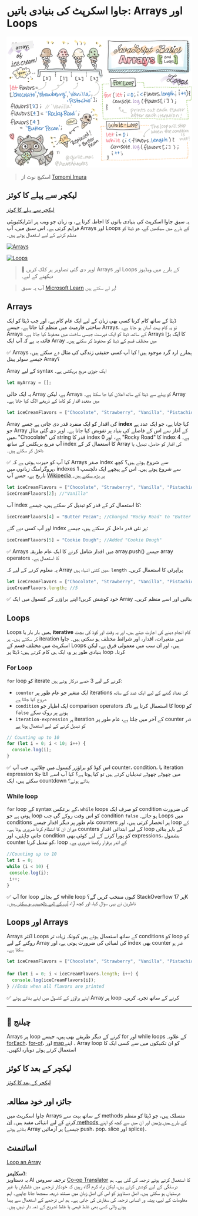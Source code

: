<!--
CO_OP_TRANSLATOR_METADATA:
{
  "original_hash": "3f7f87871312cf6cc12662da7d973182",
  "translation_date": "2025-08-25T21:46:39+00:00",
  "source_file": "2-js-basics/4-arrays-loops/README.md",
  "language_code": "ur"
}
-->
# جاوا اسکرپٹ کی بنیادی باتیں: Arrays اور Loops

![جاوا اسکرپٹ کی بنیادی باتیں - Arrays](../../../../translated_images/webdev101-js-arrays.439d7528b8a294558d0e4302e448d193f8ad7495cc407539cc81f1afe904b470.ur.png)
> اسکیچ نوٹ از [Tomomi Imura](https://twitter.com/girlie_mac)

## لیکچر سے پہلے کا کوئز
[لیکچر سے پہلے کا کوئز](https://ashy-river-0debb7803.1.azurestaticapps.net/quiz/13)

یہ سبق جاوا اسکرپٹ کی بنیادی باتوں کا احاطہ کرتا ہے، وہ زبان جو ویب پر انٹرایکٹیویٹی فراہم کرتی ہے۔ اس سبق میں، آپ Arrays اور Loops کے بارے میں سیکھیں گے، جو ڈیٹا کو منظم کرنے کے لیے استعمال ہوتے ہیں۔

[![Arrays](https://img.youtube.com/vi/1U4qTyq02Xw/0.jpg)](https://youtube.com/watch?v=1U4qTyq02Xw "Arrays")

[![Loops](https://img.youtube.com/vi/Eeh7pxtTZ3k/0.jpg)](https://www.youtube.com/watch?v=Eeh7pxtTZ3k "Loops")

> 🎥 اوپر دی گئی تصاویر پر کلک کریں Arrays اور Loops کے بارے میں ویڈیوز دیکھنے کے لیے۔

> آپ یہ سبق [Microsoft Learn](https://docs.microsoft.com/learn/modules/web-development-101-arrays/?WT.mc_id=academic-77807-sagibbon) پر لے سکتے ہیں!

## Arrays

ڈیٹا کے ساتھ کام کرنا کسی بھی زبان کے لیے ایک عام کام ہے، اور جب ڈیٹا کو ایک ساختی فارمیٹ میں منظم کیا جاتا ہے، جیسے Arrays، تو یہ کام بہت آسان ہو جاتا ہے۔ Arrays کے ساتھ، ڈیٹا کو ایک فہرست جیسی ساخت میں محفوظ کیا جاتا ہے۔ Arrays کا ایک بڑا فائدہ یہ ہے کہ آپ ایک Array میں مختلف قسم کے ڈیٹا کو محفوظ کر سکتے ہیں۔

✅ Arrays ہمارے ارد گرد موجود ہیں! کیا آپ کسی حقیقی زندگی کی مثال دے سکتے ہیں، جیسے سولر پینل Array؟

Array کے لیے syntax ایک جوڑی مربع بریکٹس ہے۔

```javascript
let myArray = [];
```

یہ ایک خالی Array ہے، لیکن Arrays کو پہلے سے ڈیٹا کے ساتھ اعلان کیا جا سکتا ہے۔ Array میں متعدد اقدار کو کاما کے ذریعے الگ کیا جاتا ہے۔

```javascript
let iceCreamFlavors = ["Chocolate", "Strawberry", "Vanilla", "Pistachio", "Rocky Road"];
```

Array کی اقدار کو ایک منفرد قدر دی جاتی ہے جسے **index** کہا جاتا ہے، جو ایک عدد ہے جو Array کے آغاز سے اس کے فاصلے کی بنیاد پر تفویض کیا جاتا ہے۔ اوپر دی گئی مثال میں، "Chocolate" کی string قدر کا index 0 ہے، اور "Rocky Road" کا index 4 ہے۔ آپ مربع بریکٹس کے ساتھ index کا استعمال کر کے Array کی اقدار کو حاصل، تبدیل، یا داخل کر سکتے ہیں۔

✅ کیا آپ کو حیرت ہوتی ہے کہ Arrays صفر index سے شروع ہوتے ہیں؟ کچھ پروگرامنگ زبانوں میں، indexes 1 سے شروع ہوتے ہیں۔ اس کے پیچھے ایک دلچسپ تاریخ ہے، جسے آپ [Wikipedia پر پڑھ سکتے ہیں](https://en.wikipedia.org/wiki/Zero-based_numbering)۔

```javascript
let iceCreamFlavors = ["Chocolate", "Strawberry", "Vanilla", "Pistachio", "Rocky Road"];
iceCreamFlavors[2]; //"Vanilla"
```

آپ index کا استعمال کر کے قدر کو تبدیل کر سکتے ہیں، جیسے:

```javascript
iceCreamFlavors[4] = "Butter Pecan"; //Changed "Rocky Road" to "Butter Pecan"
```

اور آپ کسی دیے گئے index پر نئی قدر داخل کر سکتے ہیں، جیسے:

```javascript
iceCreamFlavors[5] = "Cookie Dough"; //Added "Cookie Dough"
```

✅ Arrays میں اقدار شامل کرنے کا ایک عام طریقہ array.push() جیسے array operators کا استعمال ہے۔

یہ معلوم کرنے کے لیے کہ Array میں کتنی اشیاء ہیں، `length` پراپرٹی کا استعمال کریں۔

```javascript
let iceCreamFlavors = ["Chocolate", "Strawberry", "Vanilla", "Pistachio", "Rocky Road"];
iceCreamFlavors.length; //5
```

✅ خود کوشش کریں! اپنے براؤزر کے کنسول میں ایک Array بنائیں اور اسے منظم کریں۔

## Loops

Loops ہمیں بار بار یا **iterative** کام انجام دینے کی اجازت دیتے ہیں، اور یہ وقت اور کوڈ کی بچت کر سکتے ہیں۔ ہر iteration میں متغیرات، اقدار، اور شرائط مختلف ہو سکتی ہیں۔ جاوا اسکرپٹ میں مختلف قسم کے Loops ہیں، اور ان سب میں معمولی فرق ہے، لیکن بنیادی طور پر وہ ایک ہی کام کرتے ہیں: ڈیٹا پر loop کرنا۔

### For Loop

`for` loop کو iterate کرنے کے لیے 3 حصے درکار ہوتے ہیں:
- `counter` ایک متغیر جو عام طور پر iterations کی تعداد گننے کے لیے ایک عدد کے ساتھ شروع کیا جاتا ہے
- `condition` ایک اظہار جو comparison operators کا استعمال کرتا ہے تاکہ loop کو `false` ہونے پر روک سکے
- `iteration-expression` ہر iteration کے آخر میں چلتا ہے، عام طور پر counter قدر کو تبدیل کرنے کے لیے استعمال ہوتا ہے

```javascript
// Counting up to 10
for (let i = 0; i < 10; i++) {
  console.log(i);
}
```

✅ اس کوڈ کو براؤزر کنسول میں چلائیں۔ جب آپ counter، condition، یا iteration expression میں چھوٹے چھوٹے تبدیلیاں کرتے ہیں تو کیا ہوتا ہے؟ کیا آپ اسے الٹا چلا سکتے ہیں، ایک countdown بناتے ہوئے؟

### While loop

`for` loop کے syntax کے برعکس، `while` loops کو صرف ایک condition کی ضرورت ہوتی ہے جو loop کو اس وقت روکے گی جب condition `false` ہو جائے۔ Loops میں conditions عام طور پر دیگر اقدار جیسے counters پر انحصار کرتی ہیں، اور loop کے دوران ان کا انتظام کرنا ضروری ہوتا ہے۔ counters کے لیے ابتدائی اقدار loop کے باہر بنائی جانی چاہئیں، اور condition کو پورا کرنے کے لیے کوئی بھی expressions، بشمول counter کو تبدیل کرنا، loop کے اندر برقرار رکھنا ضروری ہے۔

```javascript
//Counting up to 10
let i = 0;
while (i < 10) {
 console.log(i);
 i++;
}
```

✅ آپ for loop کے بجائے while loop کیوں منتخب کریں گے؟ StackOverflow پر 17K ناظرین نے یہی سوال کیا، اور کچھ آراء [آپ کے لیے دلچسپ ہو سکتی ہیں](https://stackoverflow.com/questions/39969145/while-loops-vs-for-loops-in-javascript)۔

## Loops اور Arrays

Arrays اکثر Loops کے ساتھ استعمال ہوتے ہیں کیونکہ زیادہ تر conditions کو loop کو روکنے کے لیے Array کی لمبائی کی ضرورت ہوتی ہے، اور index بھی counter قدر ہو سکتا ہے۔

```javascript
let iceCreamFlavors = ["Chocolate", "Strawberry", "Vanilla", "Pistachio", "Rocky Road"];

for (let i = 0; i < iceCreamFlavors.length; i++) {
  console.log(iceCreamFlavors[i]);
} //Ends when all flavors are printed
```

✅ اپنے براؤزر کے کنسول میں اپنے بنائے ہوئے Array پر loop کرنے کے ساتھ تجربہ کریں۔

---

## 🚀 چیلنج

Arrays پر loop کرنے کے دیگر طریقے بھی ہیں، جیسے for اور while loops کے علاوہ۔ [forEach](https://developer.mozilla.org/docs/Web/JavaScript/Reference/Global_Objects/Array/forEach)، [for-of](https://developer.mozilla.org/docs/Web/JavaScript/Reference/Statements/for...of)، اور [map](https://developer.mozilla.org/docs/Web/JavaScript/Reference/Global_Objects/Array/map)۔ اپنے Array loop کو ان تکنیکوں میں سے کسی ایک کا استعمال کرتے ہوئے دوبارہ لکھیں۔

## لیکچر کے بعد کا کوئز
[لیکچر کے بعد کا کوئز](https://ashy-river-0debb7803.1.azurestaticapps.net/quiz/14)

## جائزہ اور خود مطالعہ

جاوا اسکرپٹ میں Arrays کے ساتھ بہت سے methods منسلک ہیں، جو ڈیٹا کو منظم کرنے کے لیے انتہائی مفید ہیں۔ [ان methods کے بارے میں پڑھیں](https://developer.mozilla.org/docs/Web/JavaScript/Reference/Global_Objects/Array) اور ان میں سے کچھ کو اپنے بنائے ہوئے Array پر آزمائیں (جیسے push، pop، slice اور splice)۔

## اسائنمنٹ

[Loop an Array](assignment.md)

**ڈسکلیمر**:  
یہ دستاویز AI ترجمہ سروس [Co-op Translator](https://github.com/Azure/co-op-translator) کا استعمال کرتے ہوئے ترجمہ کی گئی ہے۔ ہم درستگی کے لیے کوشش کرتے ہیں، لیکن براہ کرم آگاہ رہیں کہ خودکار ترجمے میں غلطیاں یا غیر درستیاں ہو سکتی ہیں۔ اصل دستاویز کو اس کی اصل زبان میں مستند ذریعہ سمجھا جانا چاہیے۔ اہم معلومات کے لیے، پیشہ ور انسانی ترجمہ کی سفارش کی جاتی ہے۔ ہم اس ترجمے کے استعمال سے پیدا ہونے والی کسی بھی غلط فہمی یا غلط تشریح کے ذمہ دار نہیں ہیں۔